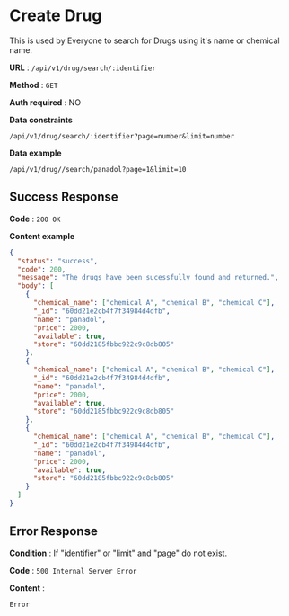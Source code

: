 # Create Drug

This is used by Everyone to search for Drugs using it's name or chemical name.

**URL** : `/api/v1/drug/search/:identifier`

**Method** : `GET`

**Auth required** : NO

**Data constraints**

```
/api/v1/drug/search/:identifier?page=number&limit=number
```

**Data example**

```
/api/v1/drug//search/panadol?page=1&limit=10
```

## Success Response

**Code** : `200 OK`

**Content example**

```json
{
  "status": "success",
  "code": 200,
  "message": "The drugs have been sucessfully found and returned.",
  "body": [
    {
      "chemical_name": ["chemical A", "chemical B", "chemical C"],
      "_id": "60dd21e2cb4f7f34984d4dfb",
      "name": "panadol",
      "price": 2000,
      "available": true,
      "store": "60dd2185fbbc922c9c8db805"
    },
    {
      "chemical_name": ["chemical A", "chemical B", "chemical C"],
      "_id": "60dd21e2cb4f7f34984d4dfb",
      "name": "panadol",
      "price": 2000,
      "available": true,
      "store": "60dd2185fbbc922c9c8db805"
    },
    {
      "chemical_name": ["chemical A", "chemical B", "chemical C"],
      "_id": "60dd21e2cb4f7f34984d4dfb",
      "name": "panadol",
      "price": 2000,
      "available": true,
      "store": "60dd2185fbbc922c9c8db805"
    }
  ]
}
```

## Error Response

**Condition** : If "identifier" or "limit" and "page" do not exist.

**Code** : `500 Internal Server Error`

**Content** :

```
Error
```
